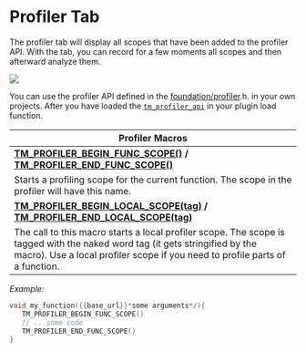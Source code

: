 
# Profiler Tab

The profiler tab will display all scopes that have been added to the profiler API. With the tab, you can record for a few moments all scopes and then afterward analyze them.

![](https://paper-attachments.dropbox.com/s_5086E710AFB88B222C81207791AF7092731DB9D2900AFABEA044A0AC0B80DFFB_1625602954215_image.png)

You can use the profiler API defined in the [foundation/profiler]({{docs}}foundation/profiler.h.html#profiler.h).h. in your own projects.
After you have loaded the [`tm_profiler_api`]({{docs}}foundation/profiler.h.html#structtm_profiler_api) in your plugin load function.

| Profiler Macros                                              |
| ------------------------------------------------------------ |
| **[TM_PROFILER_BEGIN_FUNC_SCOPE()]({{docs}}foundation/profiler.h.html#tm_profiler_begin_func_scope()) / [TM_PROFILER_END_FUNC_SCOPE()]({{docs}}foundation/profiler.h.html#tm_profiler_end_func_scope())** |
| Starts a profiling scope for the current function. The scope in the profiler will have this name. |
| **[TM_PROFILER_BEGIN_LOCAL_SCOPE(tag)]({{docs}}foundation/profiler.h.html#tm_profiler_begin_local_scope()) / [TM_PROFILER_END_LOCAL_SCOPE(tag)]({{docs}}foundation/profiler.h.html#tm_profiler_end_local_scope())** |
| The call to this macro starts a local profiler scope. The scope is tagged with the naked word tag (it gets stringified by the macro). Use a local profiler scope if you need to profile parts of a function. |

*Example:*

```c
void my_function({{base_url}}*some arguments*/){
   TM_PROFILER_BEGIN_FUNC_SCOPE()
   // .. some code
   TM_PROFILER_END_FUNC_SCOPE()
}
```
